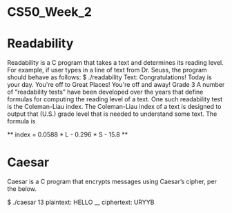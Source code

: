 # CS50_Week_2

# Readability
Readability is a C program that takes a text and determines its reading level. For example, if user types in a line of text from Dr. Seuss, the program should behave as follows:
$ ./readability
Text: Congratulations! Today is your day. You're off to Great Places! You're off and away!
Grade 3
A number of “readability tests” have been developed over the years that define formulas for computing the reading level of a text.
 One such readability test is the Coleman-Liau index. The Coleman-Liau index of a text is designed to output that (U.S.) grade level that is needed to understand some text. The formula is

** index = 0.0588 * L - 0.296 * S - 15.8 **



# Caesar
Caesar is a C program that encrypts messages using Caesar’s cipher, per the below.

$ ./caesar 13
plaintext:  HELLO __
ciphertext: URYYB
